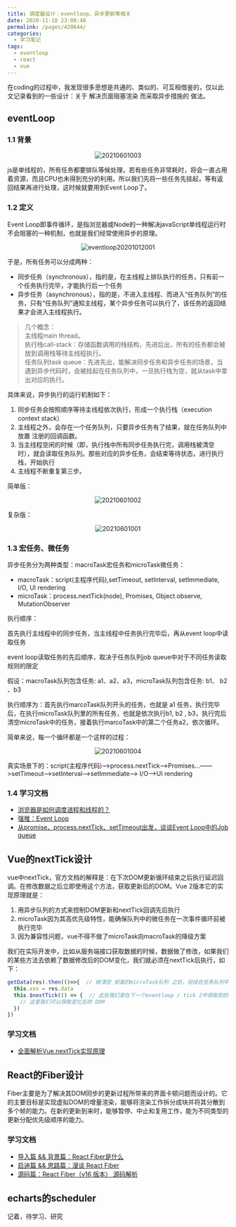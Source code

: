```yaml
---
title: 调度器设计：eventloop、异步更新等相关
date: 2020-11-18 23:08:48
permalink: /pages/420644/
categories:
  - 学习笔记
tags:
  - eventloop
  - react
  - vue
---
```


在coding的过程中，我发现很多思想是共通的、类似的、可互相借鉴的，仅以此文记录看到的一些设计：关于 解决页面阻塞渲染 而采取异步措施的 做法。

## eventLoop

### 1.1 背景
<p align="center"><img src="./20210601003.png" alt="20210601003"></p>
js是单线程的，所有任务都要排队等候处理，若有些任务非常耗时，将会一直占用着资源，而且CPU也未得到充分的利用。所以我们先将一些任务先挂起，等有返回结果再进行处理，这时候就要用到Event Loop了。

### 1.2 定义

Event Loop即事件循环，是指浏览器或Node的一种解决javaScript单线程运行时不会阻塞的一种机制，也就是我们经常使用异步的原理。

<p align="center"><img src="./eventloop20201012001.png" alt="eventloop20201012001"></p>

于是，所有任务可以分成两种：
- 同步任务（synchronous），指的是，在主线程上排队执行的任务，只有前一个任务执行完毕，才能执行后一个任务
- 异步任务（asynchronous），指的是，不进入主线程、而进入“任务队列”的任务，只有“任务队列”通知主线程，某个异步任务可以执行了，该任务的返回结果才会进入主线程执行。

> 几个概念：<br />主线程main thread。 <br />执行栈call-stack：存储函数调用的栈结构，先进后出，所有的任务都会被放到调用栈等待主线程执行。<br />任务队列task queue：先进先出，能解决同步任务和异步任务的场景，当遇到异步代码时，会被挂起在任务队列中，一旦执行栈为空，就从task中拿出对应的执行。

具体来说，异步执行的运行机制如下：
1. 同步任务会按照顺序等待主线程依次执行，形成一个执行栈（execution context stack）
2. 主线程之外，会存在一个任务队列，只要异步任务有了结果，就在任务队列中放置 注册的回调函数。
3. 当主线程空闲的时候（即，执行栈中所有同步任务执行完，调用栈被清空时），就会读取任务队列。那些对应的异步任务，会结束等待状态，进行执行栈，开始执行
4. 主线程不断重复第三步。

简单版：
<p align="center"><img src="./20210601002.png" alt="20210601002"></p>

复杂版：
<p align="center"><img src="./20210601001.png" alt="20210601001"></p>


### 1.3 宏任务、微任务

异步任务分为两种类型：macroTask宏任务和microTask微任务：

- macroTask：script(主程序代码),setTimeout, setInterval, setImmediate, I/O, UI rendering
- microTask：process.nextTick(node), Promises, Object.observe, MutationObserver

执行顺序：

首先执行主线程中的同步任务，当主线程中任务执行完毕后，再从event loop中读取任务

event loop读取任务的先后顺序，取决于任务队列job queue中对于不同任务读取规则的限定

假设：macroTask队列包含任务: a1、a2、a3，microTask队列包含任务: b1、 b2 、b3

执行顺序为：首先执行marcoTask队列开头的任务，也就是 a1 任务，执行完毕后，在执行microTask队列里的所有任务，也就是依次执行b1, b2 , b3，执行完后清空microTask中的任务，接着执行marcoTask中的第二个任务a2，依次循环。

简单来说，每一个循环都是一个这样的过程：
<p align="center"><img src="./20210601004.png" alt="20210601004"></p>

真实场景下的：script(主程序代码)—>process.nextTick—>Promises…——>setTimeout——>setInterval——>setImmediate——> I/O——>UI rendering

### 1.4 学习文档
- [浏览器是如何调度进程和线程的？](https://mp.weixin.qq.com/s?__biz=MzI0MzIyMDM5Ng==&mid=2649830221&idx=2&sn=80bb5cc0a17a73a2dca5f222bd1ba6ae&chksm=f175f98ec60270984f1507b5744a2302790889c5ce50dba54a98c62d4db11b1612c90e986239&mpshare=1&scene=23&srcid=101002qEoigfog338K3PNHRe&sharer_sharetime=1602305091677&sharer_shareid=240280dad34afa83333ba12be4c57ba8#rd)
- [强推：Event Loop](https://juejin.im/post/6844903764202094606)
- [从promise、process.nextTick、setTimeout出发，谈谈Event Loop中的Job queue](https://blog.csdn.net/liwusen/article/details/79509288)



## Vue的nextTick设计

vue中nextTick，官方文档的解释是：在下次DOM更新循环结束之后执行延迟回调。在修改数据之后立即使用这个方法，获取更新后的DOM。Vue 2版本它的实现原理就是：

1. 用异步队列的方式来控制DOM更新和nextTick回调先后执行
2. microTask因为其高优先级特性，能确保队列中的微任务在一次事件循环前被执行完毕
3. 因为兼容性问题，vue不得不做了microTask向macroTask的降级方案

我们在实际开发中，比如从服务端接口获取数据的时候，数据做了修改，如果我们的某些方法去依赖了数据修改后的DOM变化，我们就必须在nextTick后执行，如下：

```js
getData(res).then(()=>{  // 继清空 前面的microTask队列 之后，将挂在任务队列中的 macroTask之一ajax回调 放到执行栈，主线程继续执行这个ajax回调后的结果。若此时microTask、macroTask都已清空，UI渲染更新。即tick 1
  this.xxx = res.data
  this.$nextTick(() => {  // 此处我们是在下一个eventloop / tick 2中获取到的 变化后的dom元素了 
    // 这里我们可以获取变化后的 DOM
  })
})
```

### 学习文档
- [全面解析Vue.nextTick实现原理](https://juejin.cn/post/6844903590293684231)

## React的Fiber设计

Fiber主要是为了解决其DOM同步的更新过程所带来的界面卡顿问题而设计的。它的主要目标是实现虚拟DOM的增量渲染，能够将渲染工作拆分成块并将其分散到多个帧的能力。在新的更新到来时，能够暂停、中止和复用工作，能为不同类型的更新分配优先级顺序的能力。

### 学习文档
- [导入篇 && 背景篇：React Fiber是什么](https://zhuanlan.zhihu.com/p/26027085)
- [启迪篇 && 思路篇：漫谈 React Fiber](https://juejin.cn/post/6906676903302709262)
- [源码篇：React Fiber（v16 版本） 源码解析](https://juejin.cn/post/6859528127010471949)


## echarts的scheduler

记着，待学习、研究



